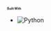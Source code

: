 <span style="font-size:0.5em;">**Built With**</span>


* ![Python](https://img.shields.io/badge/Python-3776AB?style=for-the-badge&logo=python&logoColor=white)
